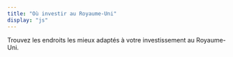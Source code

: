 ```yaml
---
title: "Où investir au Royaume-Uni"
display: "js"
---
```


Trouvez les endroits les mieux adaptés à votre investissement au Royaume-Uni.
